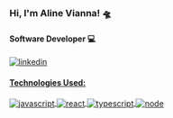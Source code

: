 
### Hi, I'm Aline Vianna! 🛸
#### Software Developer 💻

<a href="https://br.linkedin.com/in/aline-vianna-68480613a"> <img align="center" alt="linkedin" src="https://custom-icon-badges.demolab.com/badge/LinkedIn-0A66C2?logo=linkedin-white&logoColor=fff"/>


#### Technologies Used:
<img align="center" alt="javascript" src="https://img.shields.io/badge/JavaScript-F7DF1E?logo=javascript&logoColor=000)"/>
<img align="center" alt="react" src="https://img.shields.io/badge/React-%2320232a.svg?logo=react&logoColor=%2361DAFB"/>
<img align="center" alt="typescript" src="https://img.shields.io/badge/TypeScript-3178C6?logo=typescript&logoColor=fff"/>
<img align="center" alt="node" src="https://img.shields.io/badge/Node.js-6DA55F?logo=node.js&logoColor=white"/>








